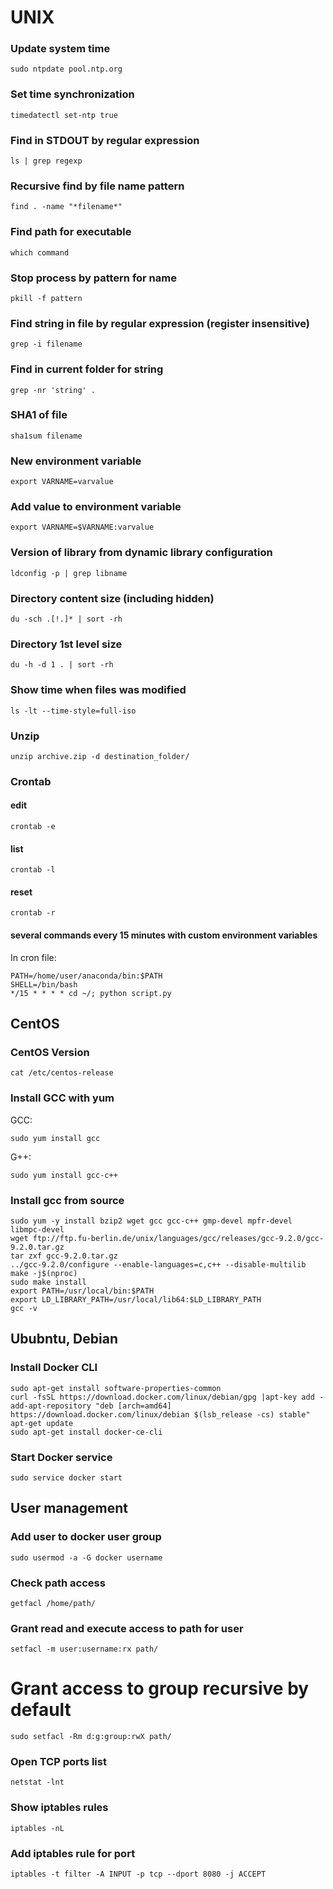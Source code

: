 # UNIX
### Update system time  
```
sudo ntpdate pool.ntp.org
```

### Set time synchronization  
```
timedatectl set-ntp true
```

### Find in STDOUT by regular expression
```
ls | grep regexp
```

### Recursive find by file name pattern
``` find . -name "*filename*" ```

### Find path for executable
```which command```

### Stop process by pattern for name
```
pkill -f pattern
```

### Find string in file by regular expression (register insensitive)
```
grep -i filename
```
### Find in current folder for string
```
grep -nr 'string' .
```

### SHA1 of file
```
sha1sum filename
```

### New environment variable
```
export VARNAME=varvalue
```

### Add value to environment variable
```
export VARNAME=$VARNAME:varvalue
```

### Version of library from dynamic library configuration
```
ldconfig -p | grep libname
```
### Directory content size (including hidden)
```du -sch .[!.]* | sort -rh```

### Directory 1st level size
```du -h -d 1 . | sort -rh```

### Show time when files was modified
```
ls -lt --time-style=full-iso
```

### Unzip
```
unzip archive.zip -d destination_folder/
```

### Crontab
#### edit
```
crontab -e
```
#### list
```
crontab -l
```
#### reset
```
crontab -r
```
#### several commands every 15 minutes with custom environment variables
In cron file:  
```
PATH=/home/user/anaconda/bin:$PATH
SHELL=/bin/bash
*/15 * * * * cd ~/; python script.py
```

## CentOS
### CentOS Version
```
cat /etc/centos-release
```

### Install GCC with yum
GCC:
```
sudo yum install gcc
```
G++:  
```
sudo yum install gcc-c++
```

### Install gcc from source
```
sudo yum -y install bzip2 wget gcc gcc-c++ gmp-devel mpfr-devel libmpc-devel  
wget ftp://ftp.fu-berlin.de/unix/languages/gcc/releases/gcc-9.2.0/gcc-9.2.0.tar.gz  
tar zxf gcc-9.2.0.tar.gz  
../gcc-9.2.0/configure --enable-languages=c,c++ --disable-multilib  
make -j$(nproc)  
sudo make install  
export PATH=/usr/local/bin:$PATH  
export LD_LIBRARY_PATH=/usr/local/lib64:$LD_LIBRARY_PATH  
gcc -v
```

## Ububntu, Debian
### Install Docker CLI
```
sudo apt-get install software-properties-common  
curl -fsSL https://download.docker.com/linux/debian/gpg |apt-key add -  
add-apt-repository "deb [arch=amd64] https://download.docker.com/linux/debian $(lsb_release -cs) stable"  
apt-get update  
sudo apt-get install docker-ce-cli  
```

### Start Docker service
```sudo service docker start```

## User management
### Add user to docker user group
```sudo usermod -a -G docker username```

### Check path access
```getfacl /home/path/```

### Grant read and execute access to path for user
```setfacl -m user:username:rx path/```

# Grant access to group recursive by default
```sudo setfacl -Rm d:g:group:rwX path/```

### Open TCP ports list
```netstat -lnt```

### Show iptables rules
```iptables -nL```

### Add iptables rule for port
```iptables -t filter -A INPUT -p tcp --dport 8080 -j ACCEPT```
